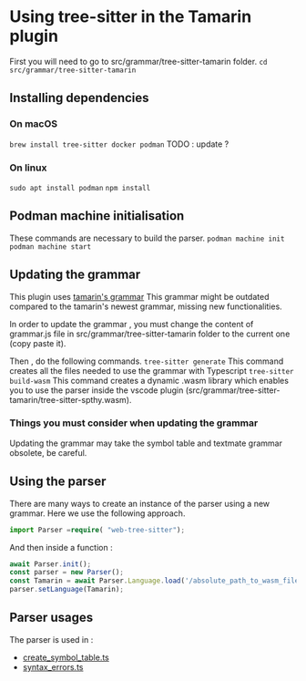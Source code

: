 # Using tree-sitter in the Tamarin plugin

First you will need to go to src/grammar/tree-sitter-tamarin folder.
```cd src/grammar/tree-sitter-tamarin```

## Installing dependencies
### On macOS
```brew install tree-sitter docker podman```  TODO : update ?
### On linux
```sudo apt install podman``` 
```npm install``` 

## Podman machine initialisation
These commands are necessary to build the parser.
`podman machine init`
`podman machine start`

## Updating the grammar
This plugin uses [tamarin's grammar](https://github.com/tamarin-prover/tamarin-prover/blob/develop/tree-sitter/tree-sitter-spthy/grammar.js)
This grammar might be outdated compared to the tamarin's newest grammar, missing new functionalities.

In order to update the grammar , you must change the content of grammar.js file in src/grammar/tree-sitter-tamarin folder to the current one (copy paste it).

Then , do the following commands.
```tree-sitter generate``` This command creates all the files needed to use the grammar with Typescript
```tree-sitter build-wasm``` This command creates a dynamic .wasm library which enables you to use the parser inside the vscode plugin (src/grammar/tree-sitter-tamarin/tree-sitter-spthy.wasm).

### Things you must consider when updating the grammar
Updating the grammar may take the symbol table and textmate grammar obsolete, be careful.

## Using the parser
There are many ways to create an instance of the parser using a new grammar. Here we use the following approach.
```Typescript
import Parser =require( "web-tree-sitter");
```
And then inside a function :
```Typescript
await Parser.init();
const parser = new Parser();
const Tamarin = await Parser.Language.load('/absolute_path_to_wasm_file');
parser.setLanguage(Tamarin);
```
## Parser usages
The parser is used in :
- [create_symbol_table.ts](src/symbol_table/create_symbol_table.ts)
- [syntax_errors.ts](src/features/syntax_errors.ts)

